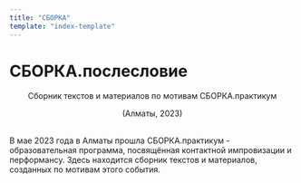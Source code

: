 ```yaml
---
title: "СБОРКА"
template: "index-template"
---
```


# СБОРКА.послесловие

<p style="text-align: center;">Сборник текстов и материалов по мотивам СБОРКА.практикум    </p>
<p style="text-align: center;">(Алматы, 2023)</p>

</br>
<div>
В мае 2023 года в Алматы прошла СБОРКА.практикум - образовательная программа, посвящённая контактной импровизации и перформансу.
Здесь находится сборник текстов и материалов, созданных по мотивам этого события.
</div>